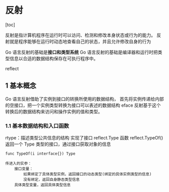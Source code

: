 # 反射

[toc]

反射是指计算机程序在运行时可以访问、检测和修改本身状态或行为的能力。
反射就是程序能够在运行时动态地查看自己的状态，并且允许修改自身的行为

Go 语言反射的基础是**接口和类型系统**
Go 语言反射的基础是编译器和运行时把类型信息以合适的数据结构保存在可执行程序中。

reflect

## 1 基本概念

Go 语言反射借助了实例到接口的转换所使用的数据结构，
首先将实例传递给内部的空接口，把一个实例类型转换为接口可以表述的数据结构 eface
反射基于这个转换后的数据结构来访问和操作实例的值和类型。

### 1.1 基本数据结构和入口函数

rtype：描述类型公共信息的结构
实现了接口 reflect.Type
函数 reflect.TypeOf() 返回一个 Type 类型的接口，通过接口获取对象的信息

```text
func TypeOf(i interface{}) Type

传进入的实参：
    接口变量：
        如果绑定了具体类型实例，返回接口的动态类型(绑定的具体实例类型的信息)
        没有绑定，返回自身静态类型信息
    具体类型变量，返回具体类型信息
```
